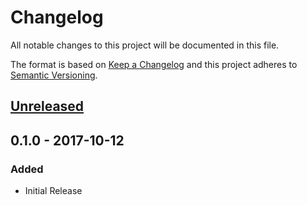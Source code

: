 # Changelog
All notable changes to this project will be documented in this file.

The format is based on [Keep a Changelog](http://keepachangelog.com/en/1.0.0/)
and this project adheres to [Semantic Versioning](http://semver.org/spec/v2.0.0.html).

## [Unreleased]

## 0.1.0 - 2017-10-12
### Added
- Initial Release

[Unreleased]: https://github.com/weinfuse/redox/compare/0.1.0...HEAD
